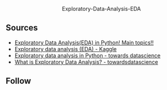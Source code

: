 <p align=center>
  Exploratory-Data-Analysis-EDA
</p>

## Sources
- [Exploratory Data Analysis(EDA) in Python! Main topics!!](https://www.analyticsvidhya.com/blog/2020/08/exploratory-data-analysiseda-from-scratch-in-python/)
- [Exploratory data analysis (EDA) - Kaggle](https://www.kaggle.com/ekami66/detailed-exploratory-data-analysis-with-python)
- [Exploratory data analysis in Python - towards datascience](https://towardsdatascience.com/exploratory-data-analysis-in-python-c9a77dfa39ce)
- [What is Exploratory Data Analysis? - towardsdatascience](https://towardsdatascience.com/exploratory-data-analysis-8fc1cb20fd15)

## Follow
